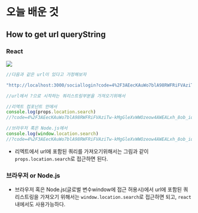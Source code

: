 # 오늘 배운 것

## How to get url queryString

### React

![](https://media.vlpt.us/images/harrycod/post/668286f0-257b-4ec0-bb62-7c267aca6a4a/%EC%8A%A4%ED%81%AC%EB%A6%B0%EC%83%B7,%202020-08-14%2022-09-57.png)

```js
//다음과 같은 url이 있다고 가정해보자

"http://localhost:3000/sociallogin?code=4%2F3AEecKAuWo7blA98RWFRiFVAziTw-kMgGleXvWWOzeow4AWEALxh_8ob_iqOhqdQqLB4MLCZFF0VJW7MwLZnSKE"

//url에서 ?으로 시작하는 쿼리스트링부분을 가져오기위해서

//리엑트 컴포넌트 안에서
console.log(props.location.search)
//?code=4%2F3AEecKAuWo7blA98RWFRiFVAziTw-kMgGleXvWWOzeow4AWEALxh_8ob_iqOhqdQqLB4MLCZFF0VJW7MwLZnSKE

//브라우저 혹은 Node.js에서
console.log(window.location.search)
//?code=4%2F3AEecKAuWo7blA98RWFRiFVAziTw-kMgGleXvWWOzeow4AWEALxh_8ob_iqOhqdQqLB4MLCZFF0VJW7MwLZnSKE
```

+ 리엑트에서 url에 포함된 쿼리를 가져오기위해서는 그림과 같이 `props.location.search`로 접근하면 된다.

### 브라우저 or Node.js

+ 브라우저 혹은 Node.js(글로벌 변수window에 접근 허용시)에서 url에 포함된 쿼리스트링을 가져오기 위해서는 `window.location.search`로 접근하면 되고, `react` 내에서도 사용가능하다.


